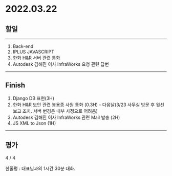 # 2022.03.22

## 할일

------

1. Back-end
2. IPLUS JAVASCRIPT
3. 한화 H&R 서버 관련 통화
4. Autodesk 김해진 이사 InfraWorks 요청 관련 답변





------

## Finish

1. Django DB 표현(3H)
2. 한화 H&R 보안 관련 봉용종 사원 통화 (0.3H) - 다음날(3/23 사무실 방문 후 윗선 보고 조치. 서버 변경은 내부 사정으로 어려움)
3. Autodesk 김해진 이사 InfraWorks 관련 Mail 발송 (2H)
4. JS XML to Json (1H)

------

## 평가

4 / 4

한줄평 : 대표님과의 1시간 30분 대화. 